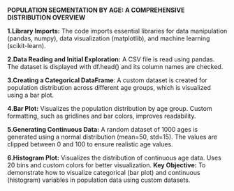 **POPULATION SEGMENTATION BY AGE: A COMPREHENSIVE DISTRIBUTION OVERVIEW**


**1.Library Imports:**
The code imports essential libraries for data manipulation (pandas, numpy), data visualization (matplotlib), and machine learning (scikit-learn).

**2.Data Reading and Initial Exploration:**
A CSV file is read using pandas. The dataset is displayed with df.head() and its column names are checked.

**3.Creating a Categorical DataFrame**:
A custom dataset is created for population distribution across different age groups, which is visualized using a bar plot.

**4.Bar Plot:**
Visualizes the population distribution by age group.
Custom formatting, such as gridlines and bar colors, improves readability.

**5.Generating Continuous Data:**
A random dataset of 1000 ages is generated using a normal distribution (mean=50, std=15).
The values are clipped between 0 and 100 to ensure realistic age values.

**6.Histogram Plot:**
Visualizes the distribution of continuous age data.
Uses 20 bins and custom colors for better visualization.
**Key Objective:**
To demonstrate how to visualize categorical (bar plot) and continuous (histogram) variables in population data using custom datasets.
